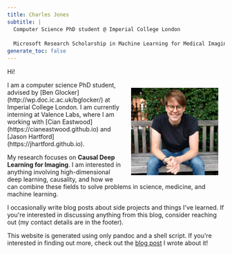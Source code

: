 ```yaml
---
title: Charles Jones
subtitle: |
  Computer Science PhD student @ Imperial College London

  Microsoft Research Scholarship in Machine Learning for Medical Imaging
generate_toc: false
---
```


Hi!

<img align="right" width="40%" style="padding: 15px;" src="src/assets/CJ-photo.jpg">
I am a computer science PhD student, advised by [Ben Glocker](http://wp.doc.ic.ac.uk/bglocker/) at Imperial College London. I am currently interning at Valence Labs, where I am working with [Cian Eastwood](https://cianeastwood.github.io) and [Jason Hartford](https://jhartford.github.io).

My research focuses on **Causal Deep Learning for Imaging**. I am interested in anything involving high-dimensional deep learning, causality, and how we can combine these fields to solve problems in science, medicine, and machine learning.

I occasionally write blog posts about side projects and things I've learned. If you're interested in discussing anything from this blog, consider reaching out (my contact details are in the footer).

This website is generated using only pandoc and a shell script. If you're interested in finding out more, check out the [blog post](/blog/pandoc) I wrote about it!
